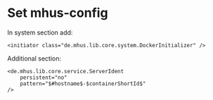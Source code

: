
# Set mhus-config 

In system section add:

```
<initiator class="de.mhus.lib.core.system.DockerInitializer" />
```

Additional section:

```
<de.mhus.lib.core.service.ServerIdent
    persistent="no"
    pattern="$#hostname$-$containerShortId$"
/>
```
